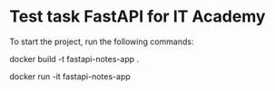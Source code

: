 # Test task FastAPI for IT Academy

To start the project, run the following commands:

docker build -t fastapi-notes-app .

docker run -it fastapi-notes-app
